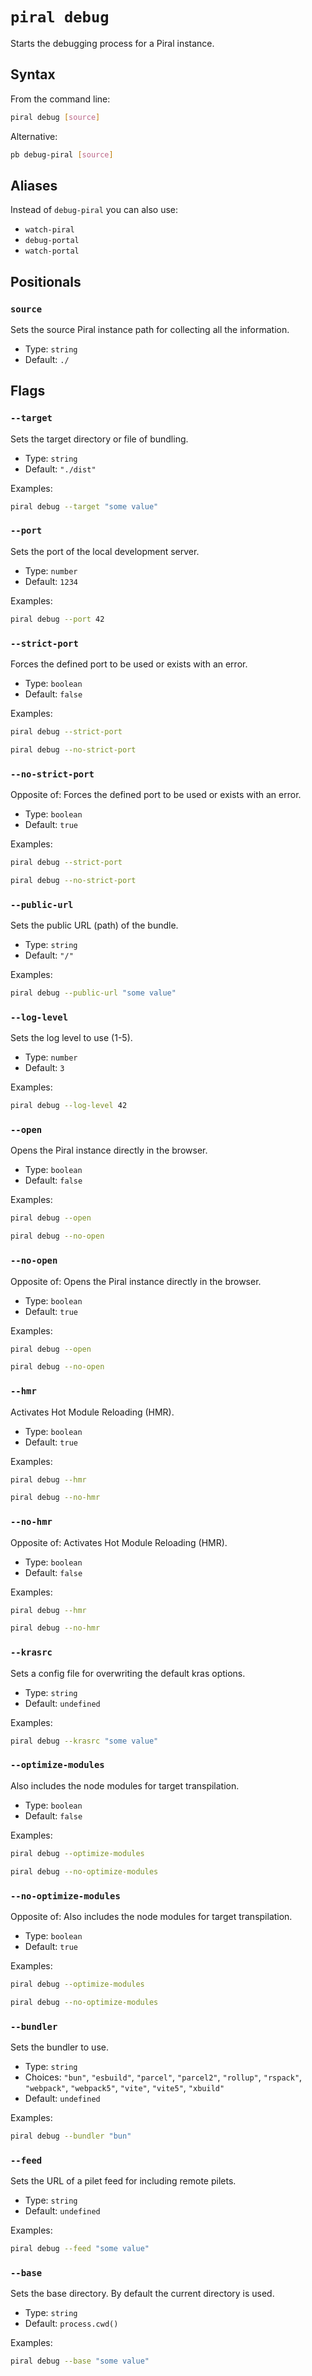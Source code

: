 # `piral debug`

Starts the debugging process for a Piral instance.

## Syntax

From the command line:

```sh
piral debug [source]
```

Alternative:

```sh
pb debug-piral [source]
```

## Aliases

Instead of `debug-piral` you can also use:

- `watch-piral`
- `debug-portal`
- `watch-portal`

## Positionals

### `source`

Sets the source Piral instance path for collecting all the information.

- Type: `string`
- Default: `./`

## Flags

### `--target`

Sets the target directory or file of bundling.

- Type: `string`
- Default: `"./dist"`

Examples:

```sh
piral debug --target "some value"
```

### `--port`

Sets the port of the local development server.

- Type: `number`
- Default: `1234`

Examples:

```sh
piral debug --port 42
```

### `--strict-port`

Forces the defined port to be used or exists with an error.

- Type: `boolean`
- Default: `false`

Examples:

```sh
piral debug --strict-port
```

```sh
piral debug --no-strict-port
```

### `--no-strict-port`

Opposite of:
Forces the defined port to be used or exists with an error.

- Type: `boolean`
- Default: `true`

Examples:

```sh
piral debug --strict-port
```

```sh
piral debug --no-strict-port
```

### `--public-url`

Sets the public URL (path) of the bundle.

- Type: `string`
- Default: `"/"`

Examples:

```sh
piral debug --public-url "some value"
```

### `--log-level`

Sets the log level to use (1-5).

- Type: `number`
- Default: `3`

Examples:

```sh
piral debug --log-level 42
```

### `--open`

Opens the Piral instance directly in the browser.

- Type: `boolean`
- Default: `false`

Examples:

```sh
piral debug --open
```

```sh
piral debug --no-open
```

### `--no-open`

Opposite of:
Opens the Piral instance directly in the browser.

- Type: `boolean`
- Default: `true`

Examples:

```sh
piral debug --open
```

```sh
piral debug --no-open
```

### `--hmr`

Activates Hot Module Reloading (HMR).

- Type: `boolean`
- Default: `true`

Examples:

```sh
piral debug --hmr
```

```sh
piral debug --no-hmr
```

### `--no-hmr`

Opposite of:
Activates Hot Module Reloading (HMR).

- Type: `boolean`
- Default: `false`

Examples:

```sh
piral debug --hmr
```

```sh
piral debug --no-hmr
```

### `--krasrc`

Sets a config file for overwriting the default kras options.

- Type: `string`
- Default: `undefined`

Examples:

```sh
piral debug --krasrc "some value"
```

### `--optimize-modules`

Also includes the node modules for target transpilation.

- Type: `boolean`
- Default: `false`

Examples:

```sh
piral debug --optimize-modules
```

```sh
piral debug --no-optimize-modules
```

### `--no-optimize-modules`

Opposite of:
Also includes the node modules for target transpilation.

- Type: `boolean`
- Default: `true`

Examples:

```sh
piral debug --optimize-modules
```

```sh
piral debug --no-optimize-modules
```

### `--bundler`

Sets the bundler to use.

- Type: `string`
- Choices: `"bun"`, `"esbuild"`, `"parcel"`, `"parcel2"`, `"rollup"`, `"rspack"`, `"webpack"`, `"webpack5"`, `"vite"`, `"vite5"`, `"xbuild"`
- Default: `undefined`

Examples:

```sh
piral debug --bundler "bun"
```

### `--feed`

Sets the URL of a pilet feed for including remote pilets.

- Type: `string`
- Default: `undefined`

Examples:

```sh
piral debug --feed "some value"
```

### `--base`

Sets the base directory. By default the current directory is used.

- Type: `string`
- Default: `process.cwd()`

Examples:

```sh
piral debug --base "some value"
```
